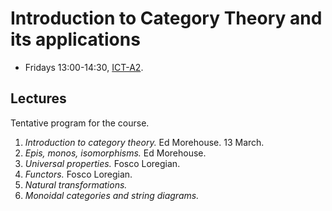 # Introduction to Category Theory and its applications

 * Fridays 13:00-14:30, [ICT-A2](https://goo.gl/maps/eXAW7u9dy3bHyxdE7).

## Lectures

Tentative program for the course.

 1. *Introduction to category theory.* Ed Morehouse. 13 March.
 2. *Epis, monos, isomorphisms.* Ed Morehouse.
 3. *Universal properties.* Fosco Loregian. 
 4. *Functors.* Fosco Loregian.
 5. *Natural transformations.*
 6. *Monoidal categories and string diagrams.*
